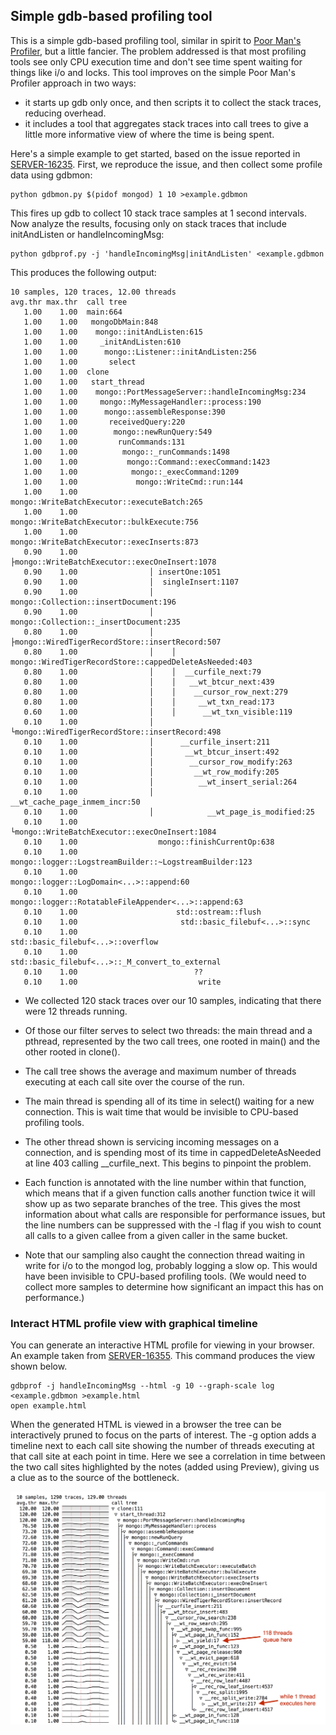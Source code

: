 ## Simple gdb-based profiling tool

This is a simple gdb-based profiling tool, similar in spirit to [Poor
Man's Profiler](http://poormansprofiler.org/), but a little
fancier. The problem addressed is that most profiling tools see only
CPU execution time and don't see time spent waiting for things like
i/o and locks. This tool improves on the simple Poor Man's Profiler
approach in two ways:

* it starts up gdb only once, and then scripts it to collect the stack
  traces, reducing overhead.
* it includes a tool that aggregates stack traces into call trees to
  give a little more informative view of where the time is being
  spent.

Here's a simple example to get started, based on the issue reported in
[SERVER-16235](https://jira.mongodb.org/browse/SERVER-16235). First,
we reproduce the issue, and then collect some profile data using
gdbmon:

    python gdbmon.py $(pidof mongod) 1 10 >example.gdbmon

This fires up gdb to collect 10 stack trace samples at 1 second
intervals. Now analyze the results, focusing only on stack traces that
include initAndListen or handleIncomingMsg:

    python gdbprof.py -j 'handleIncomingMsg|initAndListen' <example.gdbmon

This produces the following output:

    10 samples, 120 traces, 12.00 threads
    avg.thr max.thr  call tree
       1.00    1.00  main:664
       1.00    1.00   mongoDbMain:848
       1.00    1.00    mongo::initAndListen:615
       1.00    1.00     _initAndListen:610
       1.00    1.00      mongo::Listener::initAndListen:256
       1.00    1.00       select
       1.00    1.00  clone
       1.00    1.00   start_thread
       1.00    1.00    mongo::PortMessageServer::handleIncomingMsg:234
       1.00    1.00     mongo::MyMessageHandler::process:190
       1.00    1.00      mongo::assembleResponse:390
       1.00    1.00       receivedQuery:220
       1.00    1.00        mongo::newRunQuery:549
       1.00    1.00         runCommands:131
       1.00    1.00          mongo::_runCommands:1498
       1.00    1.00           mongo::Command::execCommand:1423
       1.00    1.00            mongo::_execCommand:1209
       1.00    1.00             mongo::WriteCmd::run:144
       1.00    1.00              mongo::WriteBatchExecutor::executeBatch:265
       1.00    1.00               mongo::WriteBatchExecutor::bulkExecute:756
       1.00    1.00                mongo::WriteBatchExecutor::execInserts:873
       0.90    1.00                ├mongo::WriteBatchExecutor::execOneInsert:1078
       0.90    1.00                │ insertOne:1051
       0.90    1.00                │  singleInsert:1107
       0.90    1.00                │   mongo::Collection::insertDocument:196
       0.90    1.00                │    mongo::Collection::_insertDocument:235
       0.80    1.00                │    ├mongo::WiredTigerRecordStore::insertRecord:507
       0.80    1.00                │    │ mongo::WiredTigerRecordStore::cappedDeleteAsNeeded:403
       0.80    1.00                │    │  __curfile_next:79
       0.80    1.00                │    │   __wt_btcur_next:439
       0.80    1.00                │    │    __cursor_row_next:279
       0.80    1.00                │    │     __wt_txn_read:173
       0.60    1.00                │    │      __wt_txn_visible:119
       0.10    1.00                │    └mongo::WiredTigerRecordStore::insertRecord:498
       0.10    1.00                │      __curfile_insert:211
       0.10    1.00                │       __wt_btcur_insert:492
       0.10    1.00                │        __cursor_row_modify:263
       0.10    1.00                │         __wt_row_modify:205
       0.10    1.00                │          __wt_insert_serial:264
       0.10    1.00                │           __wt_cache_page_inmem_incr:50
       0.10    1.00                │            __wt_page_is_modified:25
       0.10    1.00                └mongo::WriteBatchExecutor::execOneInsert:1084
       0.10    1.00                  mongo::finishCurrentOp:638
       0.10    1.00                   mongo::logger::LogstreamBuilder::~LogstreamBuilder:123
       0.10    1.00                    mongo::logger::LogDomain<...>::append:60
       0.10    1.00                     mongo::logger::RotatableFileAppender<...>::append:63
       0.10    1.00                      std::ostream::flush
       0.10    1.00                       std::basic_filebuf<...>::sync
       0.10    1.00                        std::basic_filebuf<...>::overflow
       0.10    1.00                         std::basic_filebuf<...>::_M_convert_to_external
       0.10    1.00                          ??
       0.10    1.00                           write
    
* We collected 120 stack traces over our 10 samples, indicating that
  there were 12 threads running.

* Of those our filter serves to select two threads: the main thread
  and a pthread, represented by the two call trees, one rooted in
  main() and the other rooted in clone().

* The call tree shows the average and maximum number of threads
  executing at each call site over the course of the run.

* The main thread is spending all of its time in select() waiting for
  a new connection. This is wait time that would be invisible to
  CPU-based profiling tools.

* The other thread shown is servicing incoming messages on a
  connection, and is spending most of its time in cappedDeleteAsNeeded
  at line 403 calling __curfile_next. This begins to pinpoint the
  problem.

* Each function is annotated with the line number within that
  function, which means that if a given function calls another
  function twice it will show up as two separate branches of the
  tree. This gives the most information about what calls are
  responsible for performance issues, but the line numbers can be
  suppressed with the -l flag if you wish to count all calls to a
  given callee from a given caller in the same bucket.

* Note that our sampling also caught the connection thread waiting in
  write for i/o to the mongod log, probably logging a slow op. This
  would have been invisible to CPU-based profiling tools. (We would
  need to collect more samples to determine how significant an impact
  this has on performance.)

### Interact HTML profile view with graphical timeline

You can generate an interactive HTML profile for viewing in your
browser. An example taken from
[SERVER-16355](https://jira.mongodb.org/browse/SERVER-16355). This
command produces the view shown below.

    gdbprof -j handleIncomingMsg --html -g 10 --graph-scale log <example.gdbmon >example.html
    open example.html

When the generated HTML is viewed in a browser the tree can be
interactively pruned to focus on the parts of interest. The -g option
adds a timeline next to each call site showing the number of threads
executing at that call site at each point in time. Here we see a
correlation in time between the two call sites highlighted by the
notes (added using Preview), giving us a clue as to the source of the
bottleneck.

![Example](example.png)






